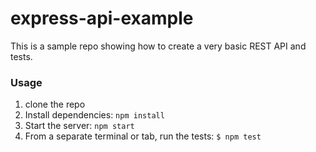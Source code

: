 # express-api-example
This is a sample repo showing how to create a very basic REST API and tests.

### Usage
1. clone the repo
2. Install dependencies: `npm install`
3. Start the server: `npm start`
4. From a separate terminal or tab, run the tests: `$ npm test`
